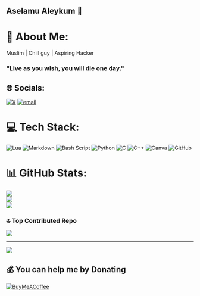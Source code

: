 ## Aselamu Aleykum 👋
# 💫 About Me:
Muslim | Chill guy | Aspiring Hacker<br>
### "Live as you wish, you will die one day."


## 🌐 Socials:
[![X](https://img.shields.io/badge/X-black.svg?logo=X&logoColor=white)](https://x.com/zidohacks) [![email](https://img.shields.io/badge/Email-D14836?logo=gmail&logoColor=white)](mailto:zidobinahmed@gmail.com) 

# 💻 Tech Stack:
![Lua](https://img.shields.io/badge/lua-%232C2D72.svg?style=for-the-badge&logo=lua&logoColor=white) ![Markdown](https://img.shields.io/badge/markdown-%23000000.svg?style=for-the-badge&logo=markdown&logoColor=white) ![Bash Script](https://img.shields.io/badge/bash_script-%23121011.svg?style=for-the-badge&logo=gnu-bash&logoColor=white) ![Python](https://img.shields.io/badge/python-3670A0?style=for-the-badge&logo=python&logoColor=ffdd54) ![C](https://img.shields.io/badge/c-%2300599C.svg?style=for-the-badge&logo=c&logoColor=white) ![C++](https://img.shields.io/badge/c++-%2300599C.svg?style=for-the-badge&logo=c%2B%2B&logoColor=white) ![Canva](https://img.shields.io/badge/Canva-%2300C4CC.svg?style=for-the-badge&logo=Canva&logoColor=white) ![GitHub](https://img.shields.io/badge/github-%23121011.svg?style=for-the-badge&logo=github&logoColor=white)
# 📊 GitHub Stats:
![](https://github-readme-stats.vercel.app/api?username=zidohacks&theme=dark&hide_border=false&include_all_commits=false&count_private=false)<br/>
![](https://nirzak-streak-stats.vercel.app/?user=zidohacks&theme=dark&hide_border=false)<br/>
![](https://github-readme-stats.vercel.app/api/top-langs/?username=zidohacks&theme=dark&hide_border=false&include_all_commits=false&count_private=false&layout=compact)

### 🔝 Top Contributed Repo
![](https://github-contributor-stats.vercel.app/api?username=zidohacks&limit=5&theme=tokyonight&combine_all_yearly_contributions=true)

---
[![](https://visitcount.itsvg.in/api?id=zidohacks&icon=0&color=0)](https://visitcount.itsvg.in)

  ## 💰 You can help me by Donating
  [![BuyMeACoffee](https://img.shields.io/badge/Buy%20Me%20a%20Coffee-ffdd00?style=for-the-badge&logo=buy-me-a-coffee&logoColor=black)](https://buymeacoffee.com/https://coff.ee/zidohacks) 

  
<!-- Proudly created with GPRM ( https://gprm.itsvg.in ) -->
